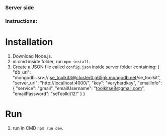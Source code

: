 ### Server side

### Instructions:

# Installation
1. Download Node.js.
2. in cmd inside folder, run ```npm install```.
3. Create a JSON file called ```config.json``` inside server folder containing:
    {
    "db_url": "mongodb+srv://<YourName>:se_toolkit3@cluster0.g65gk.mongodb.net/se_toolkit",
    "server_url": "http://localhost:4000/",
    "key": "veryhardkey",
    "emailInfo": {
        "service": "gmail",
        "emailUsername": "toolkitse8@gmail.com",
        "emailPassword": "seToolkit12!"
    }
}

# Run
1. run in CMD ```npm run dev```.
